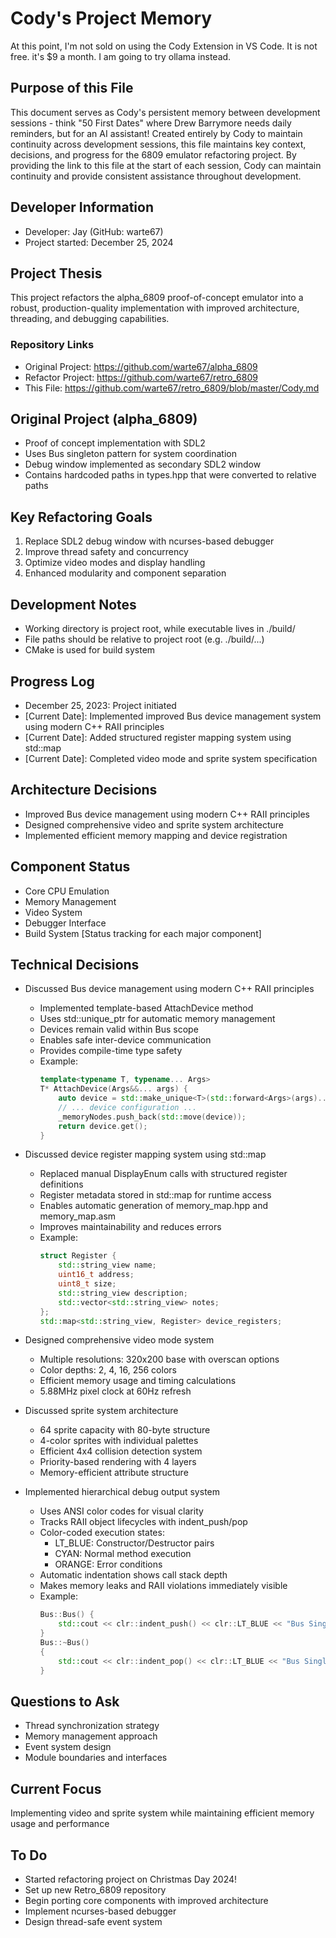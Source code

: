 # Cody's Project Memory
At this point, I'm not sold on using the Cody Extension in VS Code. It is not free. it's $9 a month. I am going to try ollama instead.

## Purpose of this File
This document serves as Cody's persistent memory between development sessions - think "50 First Dates" where Drew Barrymore needs daily reminders, but for an AI assistant! Created entirely by Cody to maintain continuity across development sessions, this file maintains key context, decisions, and progress for the 6809 emulator refactoring project. By providing the link to this file at the start of each session, Cody can maintain continuity and provide consistent assistance throughout development.

## Developer Information
- Developer: Jay (GitHub: warte67)
- Project started: December 25, 2024

## Project Thesis
This project refactors the alpha_6809 proof-of-concept emulator into a robust, production-quality implementation with improved architecture, threading, and debugging capabilities.

### Repository Links
- Original Project: https://github.com/warte67/alpha_6809
- Refactor Project: https://github.com/warte67/retro_6809
- This File: https://github.com/warte67/retro_6809/blob/master/Cody.md

## Original Project (alpha_6809)
- Proof of concept implementation with SDL2
- Uses Bus singleton pattern for system coordination
- Debug window implemented as secondary SDL2 window
- Contains hardcoded paths in types.hpp that were converted to relative paths

## Key Refactoring Goals
1. Replace SDL2 debug window with ncurses-based debugger
2. Improve thread safety and concurrency
3. Optimize video modes and display handling
4. Enhanced modularity and component separation

## Development Notes
- Working directory is project root, while executable lives in ./build/
- File paths should be relative to project root (e.g. ./build/...)
- CMake is used for build system

## Progress Log
- December 25, 2023: Project initiated
- [Current Date]: Implemented improved Bus device management system using modern C++ RAII principles
- [Current Date]: Added structured register mapping system using std::map
- [Current Date]: Completed video mode and sprite system specification

## Architecture Decisions
- Improved Bus device management using modern C++ RAII principles
- Designed comprehensive video and sprite system architecture
- Implemented efficient memory mapping and device registration

## Component Status
- Core CPU Emulation
- Memory Management
- Video System
- Debugger Interface
- Build System
[Status tracking for each major component]

## Technical Decisions
- Discussed Bus device management using modern C++ RAII principles
  - Implemented template-based AttachDevice<T> method
  - Uses std::unique_ptr for automatic memory management
  - Devices remain valid within Bus scope
  - Enables safe inter-device communication
  - Provides compile-time type safety
  - Example:
    ```cpp
    template<typename T, typename... Args>
    T* AttachDevice(Args&&... args) {
        auto device = std::make_unique<T>(std::forward<Args>(args)...);
        // ... device configuration ...
        _memoryNodes.push_back(std::move(device));
        return device.get();
    }
    ```

- Discussed device register mapping system using std::map
  - Replaced manual DisplayEnum calls with structured register definitions
  - Register metadata stored in std::map for runtime access
  - Enables automatic generation of memory_map.hpp and memory_map.asm
  - Improves maintainability and reduces errors
  - Example:
    ```cpp
    struct Register {
        std::string_view name;
        uint16_t address;
        uint8_t size;
        std::string_view description;
        std::vector<std::string_view> notes;
    };
    std::map<std::string_view, Register> device_registers;
    ```

- Designed comprehensive video mode system
  - Multiple resolutions: 320x200 base with overscan options
  - Color depths: 2, 4, 16, 256 colors
  - Efficient memory usage and timing calculations
  - 5.88MHz pixel clock at 60Hz refresh

- Discussed sprite system architecture
  - 64 sprite capacity with 80-byte structure
  - 4-color sprites with individual palettes
  - Efficient 4x4 collision detection system
  - Priority-based rendering with 4 layers
  - Memory-efficient attribute structure

- Implemented hierarchical debug output system
  - Uses ANSI color codes for visual clarity
  - Tracks RAII object lifecycles with indent_push/pop
  - Color-coded execution states:
    - LT_BLUE: Constructor/Destructor pairs
    - CYAN: Normal method execution
    - ORANGE: Error conditions
  - Automatic indentation shows call stack depth
  - Makes memory leaks and RAII violations immediately visible
  - Example:
    ```cpp
    Bus::Bus() {
        std::cout << clr::indent_push() << clr::LT_BLUE << "Bus Singleton Created" << clr::RETURN;
    }
    Bus::~Bus()
    { 
        std::cout << clr::indent_pop() << clr::LT_BLUE << "Bus Singleton Destroyed" << clr::RETURN;
    }    
    ```  

## Questions to Ask
- Thread synchronization strategy
- Memory management approach
- Event system design
- Module boundaries and interfaces

## Current Focus
Implementing video and sprite system while maintaining efficient memory usage and performance

## To Do
- Started refactoring project on Christmas Day 2024!
- Set up new Retro_6809 repository
- Begin porting core components with improved architecture
- Implement ncurses-based debugger
- Design thread-safe event system
